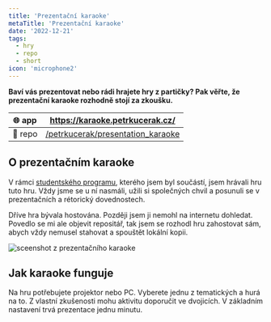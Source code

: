 ```yaml
---
title: 'Prezentační karaoke'
metaTitle: 'Prezentační karaoke'
date: '2022-12-21'
tags:
  - hry
  - repo
  - short
icon: 'microphone2'
---
```


**Baví vás prezentovat nebo rádi hrajete hry z partičky? Pak věřte, že prezentační karaoke rozhodně stojí za zkoušku.**


| 🌐 app  | https://karaoke.petrkucerak.cz/                                                          |
| ------ | ---------------------------------------------------------------------------------------- |
| 🔨 repo | [/petrkucerak/presentation_karaoke](https://github.com/petrkucerak/presentation_karaoke) |


## O prezentačním karaoke

V rámci [studentského programu](https://www.microsoft.com/cs-cz/education/students/stc), kterého jsem byl součástí, jsem hrávali hru tuto hru. Vždy jsme se u ní nasmáli, užili si společných chvil a posunuli se v prezentačních a rétorický dovednostech.

Dříve hra bývala hostována. Později jsem ji nemohl na internetu dohledat. Povedlo se mi ale objevit repositář, tak jsem se rozhodl hru zahostovat sám, abych vždy nemusel stahovat a spouštět lokální kopii.

![sceenshot z prezentačního karaoke](/posts/Prezentacni-karaoke-01.png)

## Jak karaoke funguje

Na hru potřebujete projektor nebo PC. Vyberete jednu z tematických a hurá na to. Z vlastní zkušenosti mohu aktivitu doporučit ve dvojicích. V základním nastavení trvá prezentace jednu minutu.

